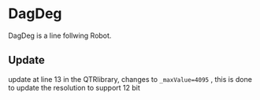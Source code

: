 # DagDeg
 DagDeg is a line follwing Robot.  
 ## Update 
update at line 13 in the QTRlibrary, changes to  `_maxValue=4095`
, this is done to update the resolution to support 12 bit

